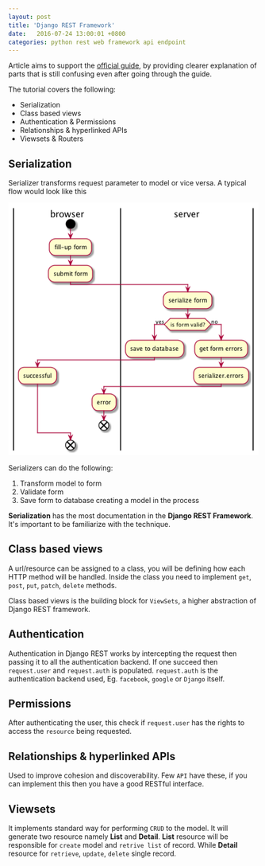 ```yaml
---
layout: post
title: 'Django REST Framework'
date:   2016-07-24 13:00:01 +0800
categories: python rest web framework api endpoint
---
```


Article aims to support the [official guide](official-guide), by providing clearer explanation of parts that is still confusing even after going through the guide.

The tutorial covers the following:

* Serialization
* Class based views
* Authentication & Permissions
* Relationships & hyperlinked APIs
* Viewsets & Routers

## Serialization

Serializer transforms request parameter to model or vice versa. A typical flow would look like this

![serializer activity diagram](/assets/djangorest-serialization.png)

Serializers can do the following:

1. Transform model to form
2. Validate form
3. Save form to database creating a model in the process

**Serialization** has the most documentation in the **Django REST Framework**. It's important to be familiarize with the technique.

## Class based views

A url/resource can be assigned to a class, you will be defining how each HTTP method will be handled. Inside the class you need to implement `get`, `post`, `put`, `patch`, `delete` methods.
 
Class based views is the building block for `ViewSets`, a higher abstraction of Django REST framework.

## Authentication

Authentication in Django REST works by intercepting the request then passing it to all the authentication backend. If one succeed then `request.user` and `request.auth` is populated. `request.auth` is the authentication backend used, Eg. `facebook`, `google` or `Django` itself.

## Permissions

After authenticating the user, this check if `request.user` has the rights to access the `resource` being requested.

## Relationships & hyperlinked APIs

Used to improve cohesion and discoverability. Few `API` have these, if you can implement this then you have a good RESTful interface.

## Viewsets

It implements standard way for performing `CRUD` to the model. It will generate two resource namely **List** and **Detail**. **List** resource will be responsible for `create` model and `retrive list` of record. While **Detail** resource for `retrieve`, `update`, `delete` single record.

[official-guide]: (http://www.tomchristie.com/rest-framework-2-docs/)
